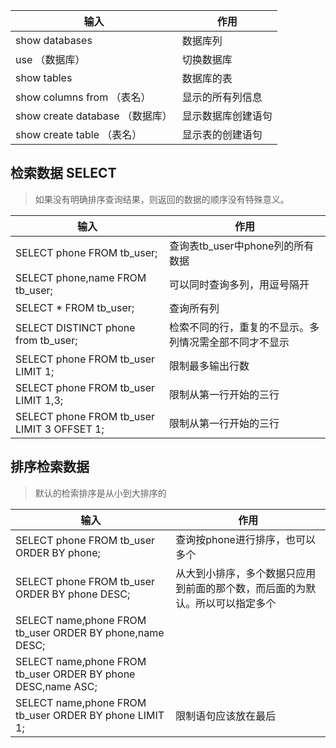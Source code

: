 | 输入                            | 作用               |
| ------------------------------- | ------------------ |
| show databases                  | 数据库列           |
| use （数据库）                  | 切换数据库         |
| show tables                     | 数据库的表         |
| show columns from （表名）      | 显示的所有列信息   |
| show create database （数据库） | 显示数据库创建语句 |
| show create table （表名）      | 显示表的创建语句   |


## 检索数据 SELECT
> 如果没有明确排序查询结果，则返回的数据的顺序没有特殊意义。 

| 输入                                        | 作用                                                   |
| ------------------------------------------- | ------------------------------------------------------ |
| SELECT phone FROM tb_user;                  | 查询表tb_user中phone列的所有数据                       |
| SELECT phone,name FROM tb_user;             | 可以同时查询多列，用逗号隔开                           |
| SELECT * FROM tb_user;                      | 查询所有列                                             |
| SELECT DISTINCT phone from tb_user;         | 检索不同的行，重复的不显示。多列情况需全部不同才不显示 |
| SELECT phone FROM tb_user LIMIT 1;          | 限制最多输出行数                                       |
| SELECT phone FROM tb_user LIMIT 1,3;        | 限制从第一行开始的三行                                 |
| SELECT phone FROM tb_user LIMIT 3 OFFSET 1; | 限制从第一行开始的三行                                 |

## 排序检索数据
> 默认的检索排序是从小到大排序的

| 输入                                                         | 作用                                                         |
| ------------------------------------------------------------ | ------------------------------------------------------------ |
| SELECT phone FROM tb_user ORDER BY phone;                    | 查询按phone进行排序，也可以多个                              |
| SELECT phone FROM tb_user ORDER BY phone DESC;               | 从大到小排序，多个数据只应用到前面的那个数，而后面的为默认。所以可以指定多个 |
| SELECT name,phone FROM tb_user ORDER BY phone,name DESC;     |                                                              |
| SELECT name,phone FROM tb_user ORDER BY phone DESC,name ASC; |                                                              |
| SELECT name,phone FROM tb_user ORDER BY phone LIMIT 1;       | 限制语句应该放在最后                                         |
